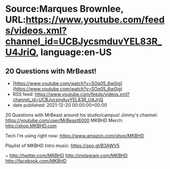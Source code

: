 # Source:Marques Brownlee, URL:https://www.youtube.com/feeds/videos.xml?channel_id=UCBJycsmduvYEL83R_U4JriQ, language:en-US

## 20 Questions with MrBeast!
 - [https://www.youtube.com/watch?v=SOq05_6w0ig](https://www.youtube.com/watch?v=SOq05_6w0ig)
 - RSS feed: https://www.youtube.com/feeds/videos.xml?channel_id=UCBJycsmduvYEL83R_U4JriQ
 - date published: 2021-12-20 00:00:00+00:00

20 Questions with MrBeast around his studio/campus!
Jimmy's channel: https://youtube.com/user/MrBeast6000
MKBHD Merch: http://shop.MKBHD.com

Tech I'm using right now: https://www.amazon.com/shop/MKBHD

Playlist of MKBHD Intro music: https://goo.gl/B3AWV5

~
http://twitter.com/MKBHD
http://instagram.com/MKBHD
http://facebook.com/MKBHD

